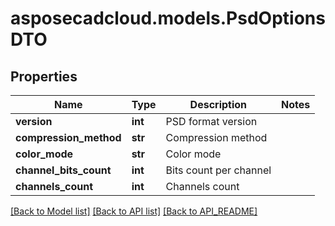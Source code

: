 # asposecadcloud.models.PsdOptionsDTO

## Properties
Name | Type | Description | Notes
------------ | ------------- | ------------- | -------------
**version** | **int** | PSD format version | 
**compression_method** | **str** | Compression method | 
**color_mode** | **str** | Color mode | 
**channel_bits_count** | **int** | Bits count per channel | 
**channels_count** | **int** | Channels count | 

[[Back to Model list]](API_README.md#documentation-for-models) [[Back to API list]](API_README.md#documentation-for-api-endpoints) [[Back to API_README]](API_README.md)


